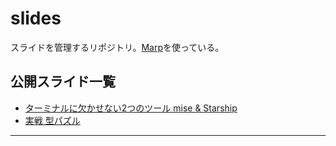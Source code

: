 # slides

スライドを管理するリポジトリ。[Marp]を使っている。

## 公開スライド一覧

- [ターミナルに欠かせない2つのツール mise & Starship](https://tadashi-aikawa.github.io/slides/202408-mise-starship)
- [実戦 型パズル](https://tadashi-aikawa.github.io/slides/202411-type-actual-battle)

---

[Marp]: https://marp.app/
